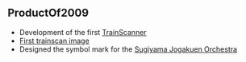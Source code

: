 
## ProductOf2009

*  Development of the first [TrainScanner](http://github.com/vitroid/TrainScanner)
*  [First trainscan image](https://www.flickr.com/photos/vitroids/3738207261)
*  Designed the symbol mark for the [Sugiyama Jogakuen Orchestra](http://sugioke.wordpress.com/)

